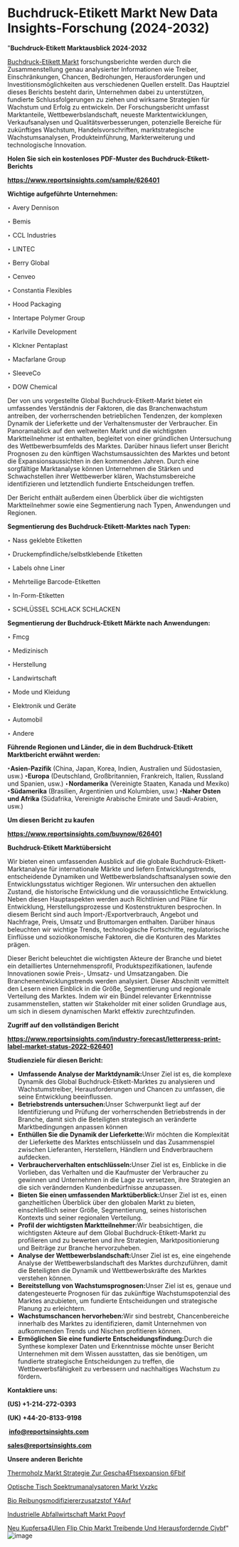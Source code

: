 # Buchdruck-Etikett Markt New Data Insights-Forschung (2024-2032)

"<strong><b>Buchdruck-Etikett Marktausblick 2024-2032</b></strong>

<a href=https://www.reportsinsights.com/sample/626401>Buchdruck-Etikett Markt</a> forschungsberichte werden durch die Zusammenstellung genau analysierter Informationen wie Treiber, Einschränkungen, Chancen, Bedrohungen, Herausforderungen und Investitionsmöglichkeiten aus verschiedenen Quellen erstellt. Das Hauptziel dieses Berichts besteht darin, Unternehmen dabei zu unterstützen, fundierte Schlussfolgerungen zu ziehen und wirksame Strategien für Wachstum und Erfolg zu entwickeln. Der Forschungsbericht umfasst Marktanteile, Wettbewerbslandschaft, neueste Marktentwicklungen, Verkaufsanalysen und Qualitätsverbesserungen, potenzielle Bereiche für zukünftiges Wachstum, Handelsvorschriften, marktstrategische Wachstumsanalysen, Produkteinführung, Markterweiterung und technologische Innovation.

<strong><b>Holen Sie sich ein kostenloses PDF-Muster des Buchdruck-Etikett-Berichts</b></strong>

<a href=https://www.reportsinsights.com/sample/626401><strong><u>https://www.reportsinsights.com/sample/626401</u></strong></a>

<strong>Wichtige aufgeführte Unternehmen:</strong>

‣ Avery Dennison

‣ Bemis

‣ CCL Industries

‣ LINTEC

‣ Berry Global

‣ Cenveo

‣ Constantia Flexibles

‣ Hood Packaging

‣ Intertape Polymer Group

‣ Karlville Development

‣ Klckner Pentaplast

‣ Macfarlane Group

‣ SleeveCo

‣ DOW Chemical

Der von uns vorgestellte Global Buchdruck-Etikett-Markt bietet ein umfassendes Verständnis der Faktoren, die das Branchenwachstum antreiben, der vorherrschenden betrieblichen Tendenzen, der komplexen Dynamik der Lieferkette und der Verhaltensmuster der Verbraucher. Ein Panoramablick auf den weltweiten Markt und die wichtigsten Marktteilnehmer ist enthalten, begleitet von einer gründlichen Untersuchung des Wettbewerbsumfelds des Marktes. Darüber hinaus liefert unser Bericht Prognosen zu den künftigen Wachstumsaussichten des Marktes und betont die Expansionsaussichten in den kommenden Jahren. Durch eine sorgfältige Marktanalyse können Unternehmen die Stärken und Schwachstellen ihrer Wettbewerber klären, Wachstumsbereiche identifizieren und letztendlich fundierte Entscheidungen treffen.

Der Bericht enthält außerdem einen Überblick über die wichtigsten Marktteilnehmer sowie eine Segmentierung nach Typen, Anwendungen und Regionen.

<strong>Segmentierung des Buchdruck-Etikett-Marktes nach Typen:</strong>

‣ Nass geklebte Etiketten

‣ Druckempfindliche/selbstklebende Etiketten

‣ Labels ohne Liner

‣ Mehrteilige Barcode-Etiketten

‣ In-Form-Etiketten

‣ SCHLÜSSEL SCHLACK SCHLACKEN

<strong>Segmentierung der Buchdruck-Etikett Märkte nach Anwendungen:</strong>

‣ Fmcg

‣ Medizinisch

‣ Herstellung

‣ Landwirtschaft

‣ Mode und Kleidung

‣ Elektronik und Geräte

‣ Automobil

‣ Andere

<strong><b>Führende Regionen und Länder, die in dem Buchdruck-Etikett Marktbericht erwähnt werden:</b></strong>

<strong><b>‣Asien-Pazifik</b></strong> (China, Japan, Korea, Indien, Australien und Südostasien, usw.)
<strong><b>‣Europa</b></strong> (Deutschland, Großbritannien, Frankreich, Italien, Russland und Spanien, usw.)
‣<strong><b>Nordamerika</b></strong> (Vereinigte Staaten, Kanada und Mexiko)
<strong><b>‣Südamerika</b></strong> (Brasilien, Argentinien und Kolumbien, usw.)
<strong><b>‣Naher Osten und Afrika</b></strong> (Südafrika, Vereinigte Arabische Emirate und Saudi-Arabien, usw.)

<strong>Um diesen Bericht zu kaufen</strong>

<a href=https://www.reportsinsights.com/buynow/626401><strong><u>https://www.reportsinsights.com/buynow/626401</u></strong></a>

<strong>Buchdruck-Etikett Marktübersicht</strong>

Wir bieten einen umfassenden Ausblick auf die globale Buchdruck-Etikett-Marktanalyse für internationale Märkte und liefern Entwicklungstrends, entscheidende Dynamiken und Wettbewerbslandschaftsanalysen sowie den Entwicklungsstatus wichtiger Regionen. Wir untersuchen den aktuellen Zustand, die historische Entwicklung und die voraussichtliche Entwicklung. Neben diesen Hauptaspekten werden auch Richtlinien und Pläne für Entwicklung, Herstellungsprozesse und Kostenstrukturen besprochen. In diesem Bericht sind auch Import-/Exportverbrauch, Angebot und Nachfrage, Preis, Umsatz und Bruttomargen enthalten. Darüber hinaus beleuchten wir wichtige Trends, technologische Fortschritte, regulatorische Einflüsse und sozioökonomische Faktoren, die die Konturen des Marktes prägen.

Dieser Bericht beleuchtet die wichtigsten Akteure der Branche und bietet ein detailliertes Unternehmensprofil, Produktspezifikationen, laufende Innovationen sowie Preis-, Umsatz- und Umsatzangaben. Die Branchenentwicklungstrends werden analysiert. Dieser Abschnitt vermittelt den Lesern einen Einblick in die Größe, Segmentierung und regionale Verteilung des Marktes. Indem wir ein Bündel relevanter Erkenntnisse zusammenstellen, statten wir Stakeholder mit einer soliden Grundlage aus, um sich in diesem dynamischen Markt effektiv zurechtzufinden.

<strong>Zugriff auf den vollständigen Bericht</strong>

<a href=https://www.reportsinsights.com/industry-forecast/letterpress-print-label-market-status-2022-626401><strong>https://www.reportsinsights.com/industry-forecast/letterpress-print-label-market-status-2022-626401</strong></a>

<strong>Studienziele für diesen Bericht:</strong>
<ul>
  <li><strong>Umfassende Analyse der Marktdynamik:</strong>Unser Ziel ist es, die komplexe Dynamik des Global Buchdruck-Etikett-Marktes zu analysieren und Wachstumstreiber, Herausforderungen und Chancen zu umfassen, die seine Entwicklung beeinflussen.</li>
  <li><strong>Betriebstrends untersuchen:</strong>Unser Schwerpunkt liegt auf der Identifizierung und Prüfung der vorherrschenden Betriebstrends in der Branche, damit sich die Beteiligten strategisch an veränderte Marktbedingungen anpassen können</li>
  <li><strong>Enthüllen Sie die Dynamik der Lieferkette:</strong>Wir möchten die Komplexität der Lieferkette des Marktes entschlüsseln und das Zusammenspiel zwischen Lieferanten, Herstellern, Händlern und Endverbrauchern aufdecken.</li>
  <li><strong>Verbraucherverhalten entschlüsseln:</strong>Unser Ziel ist es, Einblicke in die Vorlieben, das Verhalten und die Kaufmuster der Verbraucher zu gewinnen und Unternehmen in die Lage zu versetzen, ihre Strategien an die sich verändernden Kundenbedürfnisse anzupassen.</li>
  <li><strong>Bieten Sie einen umfassenden Marktüberblick:</strong>Unser Ziel ist es, einen ganzheitlichen Überblick über den globalen Markt zu bieten, einschließlich seiner Größe, Segmentierung, seines historischen Kontexts und seiner regionalen Verteilung.</li>
  <li><strong>Profil der wichtigsten Marktteilnehmer:</strong>Wir beabsichtigen, die wichtigsten Akteure auf dem Global Buchdruck-Etikett-Markt zu profilieren und zu bewerten und ihre Strategien, Marktpositionierung und Beiträge zur Branche hervorzuheben.</li>
  <li><strong>Analyse der Wettbewerbslandschaft:</strong>Unser Ziel ist es, eine eingehende Analyse der Wettbewerbslandschaft des Marktes durchzuführen, damit die Beteiligten die Dynamik und Wettbewerbskräfte des Marktes verstehen können.</li>
  <li><strong>Bereitstellung von Wachstumsprognosen:</strong>Unser Ziel ist es, genaue und datengesteuerte Prognosen für das zukünftige Wachstumspotenzial des Marktes anzubieten, um fundierte Entscheidungen und strategische Planung zu erleichtern.</li>
  <li><strong>Wachstumschancen hervorheben:</strong>Wir sind bestrebt, Chancenbereiche innerhalb des Marktes zu identifizieren, damit Unternehmen von aufkommenden Trends und Nischen profitieren können.</li>
  <li><strong>Ermöglichen Sie eine fundierte Entscheidungsfindung:</strong>Durch die Synthese komplexer Daten und Erkenntnisse möchte unser Bericht Unternehmen mit dem Wissen ausstatten, das sie benötigen, um fundierte strategische Entscheidungen zu treffen, die Wettbewerbsfähigkeit zu verbessern und nachhaltiges Wachstum zu fördern<strong>.</strong></li>
</ul>
<strong>Kontaktiere uns:</strong>

<strong>(US) +1-214-272-0393</strong>

<strong>(UK) +44-20-8133-9198</strong>

<strong> </strong><a href=info@reportsinsights.com><strong><u>info@reportsinsights.com</u></strong></a>

<a href=sales@reportsinsights.com><strong><u>sales@reportsinsights.com</u></strong></a>

<strong>Unsere anderen Berichte</strong>

<a href=https://de.linkedin.com/pulse/thermoholz-markt-strategie-zur-gesch%C3%A4ftsexpansion-6fbif/>Thermoholz Markt Strategie Zur Gescha4Ftsexpansion 6Fbif</a>

<a href=https://de.linkedin.com/pulse/optische-tisch-spektrumanalysatoren-markt-vxzkc/>Optische Tisch Spektrumanalysatoren Markt Vxzkc</a>

<a href=https://de.linkedin.com/pulse/bio-reibungsmodifiziererzusatzstof-y4avf/>Bio Reibungsmodifiziererzusatzstof Y4Avf</a>

<a href=https://de.linkedin.com/pulse/industrielle-abfallwirtschaft-markt-pqoyf/>Industrielle Abfallwirtschaft Markt Pqoyf</a>

<a href=https://de.linkedin.com/pulse/neu-kupfers%C3%A4ulen-flip-chip-markt-treibende-und-herausfordernde-cjvbf/>Neu Kupfersa4Ulen Flip Chip Markt Treibende Und Herausfordernde Cjvbf</a>"
![image](https://github.com/Jaayaachit/RIMarket/assets/158452289/edbf088c-917e-48ca-a206-dd10009e0734)
